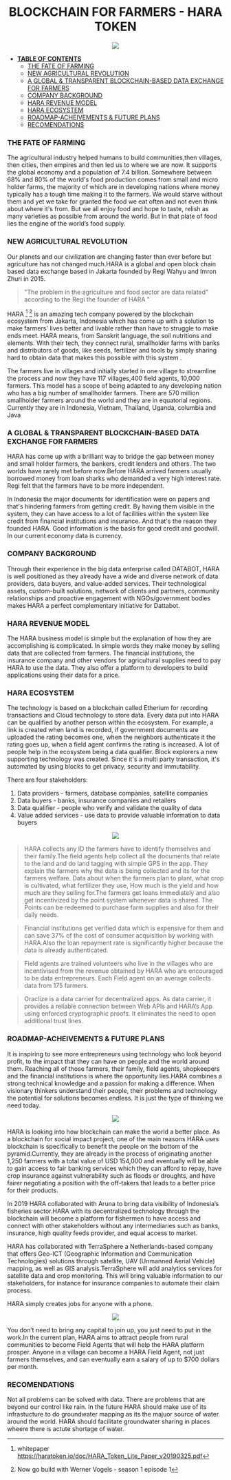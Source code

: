 # <center> **BLOCKCHAIN FOR FARMERS - HARA TOKEN**

<div style="text-align:center"><img src="https://icodrops.com/wp-content/uploads/2018/11/Hara-Logo.jpg" /></div>

* [<strong> TABLE OF CONTENTS </strong>](#table-of-contents)
    * [THE FATE OF FARMING](#the-fate-of-farming)
    * [NEW AGRICULTURAL REVOLUTION](#new-agricultural-revolution)
    * [A GLOBAL &amp; TRANSPARENT BLOCKCHAIN-BASED DATA EXCHANGE FOR FARMERS](#a-global--transparent-blockchain-based-data-exchange-for-farmers)
    * [COMPANY BACKGROUND](#company-background)
    * [HARA REVENUE MODEL](#hara-revenue-model)
    * [HARA ECOSYSTEM](#hara-ecosystem)
    * [ROADMAP-ACHEIVEMENTS & FUTURE PLANS](#roadmap-ACHEIVEMENTS-&-FUTURE-PLANS)
    * [RECOMENDATIONS](#recomendations)

<div style="page-break-after: always"></div> 

<p> </p>




### THE FATE OF FARMING
The agricultural industry helped humans to build communities,then villages, then cities, then empires and then led us to where we are now. It supports the global economy and a population of 7.4 billion. Somewhere between 68% and 80% of the world's food production comes from small and micro holder farms, the majority of which are in developing nations where money typically has a tough time making it to the farmers. We would starve without them and yet  we take for granted the food we eat often and not even think about where it's from. But we all enjoy food and hope to taste, relish as many varieties as possible from around the world. But in that plate of food lies the engine of the world’s food supply.

### NEW AGRICULTURAL REVOLUTION
Our planets and our civilization are changing faster than ever before but agriculture has not changed much.HARA is a global and open block chain based data exchange based in Jakarta founded by Regi Wahyu and Imron Zhuri in 2015.


>    "The problem in the agriculture and food sector are data related"  according to the Regi the founder of HARA
"  

HARA [^1] [^2] is an amazing tech company powered by the blockchain ecosystem from Jakarta, Indonesia which has come up with a solution to make farmers' lives better and livable rather than have to struggle to make ends meet. HARA means, from Sanskrit language, the soil nutritions and elements. With their tech, they connect rural, smallholder farms with banks and distributors of goods, like seeds, fertilizer and tools by simply sharing hard to obtain data that makes this possible with this system . 

The farmers live in villages and initially started in one village to streamline the process and now they have 117 villages,400 field agents, 10,000 farmers. This model has a scope of being adapted to any developing nation who has a big number of smallholder farmers. There are 570  million smallholder farmers around the world and they are in equatorial regions. Currently they are in Indonesia, Vietnam, Thailand, Uganda, columbia
and Java
[^1]: whitepaper https://haratoken.io/doc/HARA_Token_Lite_Paper_v20190325.pdf

[^2]: Now go build with Werner Vogels - season 1 episode 1

### A GLOBAL & TRANSPARENT BLOCKCHAIN-BASED DATA EXCHANGE FOR FARMERS

HARA has come up with a brilliant way to bridge the gap between money and small holder farmers, the bankers, credit lenders and others. The two worlds have rarely met before now.Before HARA arrived farmers usually borrowed money from loan sharks who demanded a very high interest rate. Regi felt that the farmers have to be more independent. 

In Indonesia the major documents for identification were on papers and that's hindering farmers from getting credit. By having them visible in the system, they can have access to a lot of facilities within the system like credit from financial institutions and insurance. And that's the reason they founded HARA. Good information is the basis for good credit and goodwill. In our current economy data is currency.

### COMPANY BACKGROUND

Through their experience in the big data enterprise called DATABOT, HARA is well positioned as they already have a wide and diverse network of data providers, data buyers, and value-added services. Their technological assets, custom-built solutions, network of clients and partners, community relationships and proactive engagement with NGOs/government bodies makes HARA a perfect complementary initiative for Dattabot.

### HARA REVENUE MODEL
The HARA business model is simple but the explanation of how they are accomplishing is complicated. In simple words they make money by selling data that are collected from farmers. The financial institutions, the insurance company and other vendors for agricultural supplies need to pay HARA to use the data. They also offer a platform to developers to build applications using their data for a price. 

### HARA ECOSYSTEM
The technology is based on a blockchain called Etherium for recording transactions and Cloud technology to store data. Every data put into HARA can be qualified by another person within the ecosystem. For example, a link is created when land is recorded,  if government documents are uploaded the rating becomes one, when the neighbors authenticate it the rating goes up, when a field agent confirms the rating is increased. A lot of people help in the ecosystem being a data qualifier. Block explorers a new supporting technology was created.
 Since it's a multi party transaction, it's automated by using blocks to get privacy, security and immutability. 

There are four stakeholders:

1. Data providers - farmers, database companies, satellite companies 
2. Data buyers - banks, insurance companies and retailers
3. Data qualifier - people who verify and validate the quality of data
4. Value added services - use data to provide valuable information to data buyers

<div style="text-align:center"><img src="https://haratoken.io/assets/images/ecosystem_about_ani.gif" /></div>



>HARA collects any ID the farmers have to identify themselves and their family.The field agents help collect all the documents that relate to the land and do land tagging with simple GPS in the app. They explain the farmers why the data is being collected and its for the farmers welfare. Data about when the farmers plan to plant, what crop is cultivated, what fertilizer they use, How much is the yield and how much are they selling for.The farmers get loans immediately and also get incentivized by the point system whenever data is shared. The Points can be redeemed to purchase farm supplies and also for their daily needs.

>Financial institutions get verified data which is expensive for them and can save 37% of the cost of consumer acquisition by working with HARA.Also the loan repayment rate is significantly higher because the data is already authenticated.

>Field agents are trained volunteers who live in the villages who are incentivised from the revenue obtained by HARA who are encouraged to be data entrepreneurs. Each Field agent on an average collects data from 175 farmers.

>   Oraclize is a data carrier for decentralized apps. As data carrier, it provides a reliable connection between Web APIs and HARA’s App using enforced cryptographic proofs. It eliminates the need to open additional trust lines. 

### ROADMAP-ACHEIVEMENTS & FUTURE PLANS
 
It is inspiring to see more entrepreneurs using technology who look beyond profit, to the impact that they can have on people and the world around them. Reaching all of those farmers, their family, field agents, shopkeepers and the financial institutions is where the opportunity lies.HARA combines a strong technical knowledge and a passion for making a difference. When visionary thinkers understand their people, their problems and technology the potential for solutions becomes endless. It is just the type of thinking we need today.

<div style="text-align:center"><img src="https://miro.medium.com/max/700/1*56tvWQ2X8typGNlRU-K0Tw.jpeg"/></div>

HARA is looking into how blockchain can make the world a better place. As a blockchain for social impact project, one of the main reasons HARA uses blockchain is specifically to benefit the people on the bottom of the pyramid.Currently, they are already in the process of originating another 1,250 farmers with a total value of USD 154,000 and eventually will be able to gain access to fair banking services which they can afford to repay, have crop insurance against vulnerability such as floods or droughts, and have fairer negotiating a position with the off-takers that leads to a better price for their products.

In 2019 HARA collaborated with Aruna to bring data visibility of Indonesia’s fisheries sector.HARA with its decentralized technology through the blockchain will become a platform for fishermen to have access and connect with other stakeholders without any intermediaries such as banks, insurance, high quality feeds provider, and equal access to market.

HARA has collaborated with TerraSphere a Netherlands-based company that offers Geo-ICT (Geographic Information and Communication Technologies) solutions through satellite, UAV (Unmanned Aerial Vehicle) mapping, as well as GIS analysis.TerraSphere will add analytics services for satellite data and crop monitoring. This will bring valuable information to our stakeholders, for instance for insurance companies to automate their claim process.

HARA simply creates jobs for anyone with a phone. 
<div style="text-align:center"><img src="https://miro.medium.com/max/700/1*5CP1vNC9GF5kxZ1QkJ3AFA.jpeg"/></div>

You don’t need to bring any capital to join up, you just need to put in the work.In the current plan, HARA aims to attract people from rural communities to become Field Agents that will help the HARA platform prosper. Anyone in a village can become a HARA Field Agent, not just farmers themselves, and can eventually earn a salary of up to $700 dollars per month.

### RECOMENDATIONS
Not all problems can be solved with data. There are problems that are beyond our control like rain. In the future HARA should make use of its infrastucture to do groundwater mapping as its the majuor source of water around the world. HARA should facilitate groundwater sharing in places wheere there is actute shortage of water.